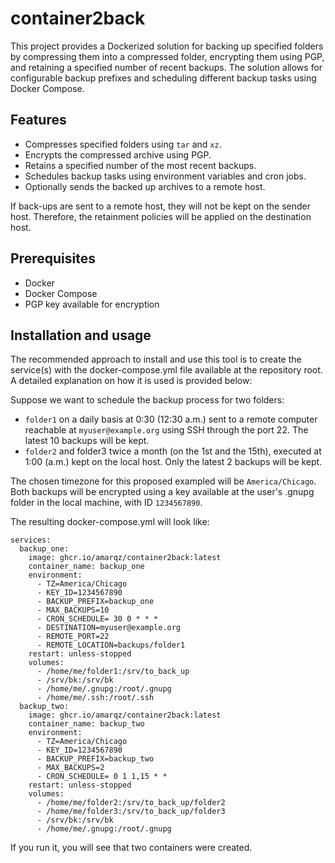 # container2back

This project provides a Dockerized solution for backing up specified folders by compressing them into a compressed folder, encrypting them using PGP, and retaining a specified number of recent backups. The solution allows for configurable backup prefixes and scheduling different backup tasks using Docker Compose.

## Features

- Compresses specified folders using `tar` and `xz`.
- Encrypts the compressed archive using PGP.
- Retains a specified number of the most recent backups.
- Schedules backup tasks using environment variables and cron jobs.
- Optionally sends the backed up archives to a remote host.

If back-ups are sent to a remote host, they will not be kept on the sender host. Therefore, the retainment policies will be applied on the destination host.

## Prerequisites

- Docker
- Docker Compose
- PGP key available for encryption

## Installation and usage

The recommended approach to install and use this tool is to create the service(s) with the docker-compose.yml file available at the repository root. A detailed explanation on how it is used is provided below:

Suppose we want to schedule the backup process for two folders:
- `folder1` on a daily basis at 0:30 (12:30 a.m.) sent to a remote computer reachable at `myuser@example.org` using SSH through the port 22. The latest 10 backups will be kept.
- `folder2` and folder3 twice a month (on the 1st and the 15th), executed at 1:00 (a.m.) kept on the local host. Only the latest 2 backups will be kept.

The chosen timezone for this proposed exampled will be `America/Chicago`.
Both backups will be encrypted using a key available at the user's .gnupg folder in the local machine, with ID `1234567890`.

The resulting docker-compose.yml will look like:

```
services:
  backup_one:
    image: ghcr.io/amarqz/container2back:latest
    container_name: backup_one
    environment:
      - TZ=America/Chicago
      - KEY_ID=1234567890
      - BACKUP_PREFIX=backup_one
      - MAX_BACKUPS=10
      - CRON_SCHEDULE= 30 0 * * *
      - DESTINATION=myuser@example.org
      - REMOTE_PORT=22
      - REMOTE_LOCATION=backups/folder1
    restart: unless-stopped
    volumes:
      - /home/me/folder1:/srv/to_back_up
      - /srv/bk:/srv/bk
      - /home/me/.gnupg:/root/.gnupg
      - /home/me/.ssh:/root/.ssh
  backup_two:
    image: ghcr.io/amarqz/container2back:latest
    container_name: backup_two
    environment:
      - TZ=America/Chicago
      - KEY_ID=1234567890
      - BACKUP_PREFIX=backup_two
      - MAX_BACKUPS=2
      - CRON_SCHEDULE= 0 1 1,15 * *
    restart: unless-stopped
    volumes:
      - /home/me/folder2:/srv/to_back_up/folder2
      - /home/me/folder3:/srv/to_back_up/folder3
      - /srv/bk:/srv/bk
      - /home/me/.gnupg:/root/.gnupg
```

If you run it, you will see that two containers were created.
